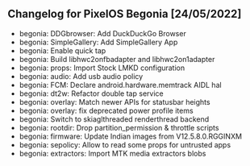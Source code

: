 ## Changelog for PixelOS Begonia [24/05/2022]

- begonia: DDGbrowser: Add DuckDuckGo Browser
- begonia: SimpleGallery: Add SimpleGallery App
- begonia: Enable quick tap
- begonia: Build libhwc2onfbadapter and libhwc2on1adapter
- begonia: props: Import Stock LMKD configuration
- begonia: audio: Add usb audio policy
- begonia: FCM: Declare android.hardware.memtrack AIDL hal
- begonia: dt2w: Refactor double tap service
- begonia: overlay: Match newer APIs for statusbar heights
- begonia: overlay: fix deprecated power profile items
- begonia: Switch to skiaglthreaded renderthread backend
- begonia: rootdir: Drop partition_permission & throttle scripts
- begonia: firmware: Update Indian images from V12.5.8.0.RGGINXM
- begonia: sepolicy: Allow to read some props for untrusted apps
- begonia: extractors: Import MTK media extractors blobs
